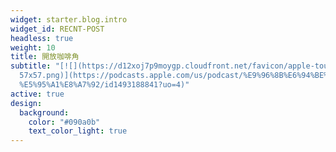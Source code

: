 ```yaml
---
widget: starter.blog.intro
widget_id: RECNT-POST
headless: true
weight: 10
title: 開放咖啡角
subtitle: "[![](https://d12xoj7p9moygp.cloudfront.net/favicon/apple-touch-icon-\
  57x57.png)](https://podcasts.apple.com/us/podcast/%E9%96%8B%E6%94%BE%E5%92%96\
  %E5%95%A1%E8%A7%92/id1493188841?uo=4)"
active: true
design:
  background:
    color: "#090a0b"
    text_color_light: true
---
```

